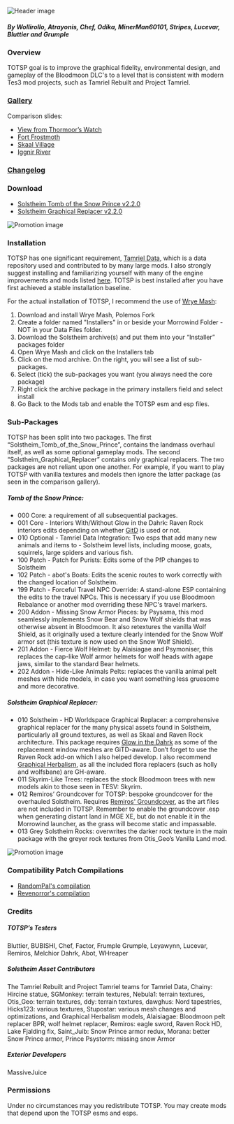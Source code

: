 
![Header image](Images/Promo_01.jpg)

##### By Wollirollo, Atrayonis, Chef, Odika, MinerMan60101, Stripes, Lucevar, Bluttier and Grumple


### Overview
TOTSP goal is to improve the graphical fidelity, environmental design, and gameplay of the Bloodmoon DLC's to a level that is consistent with modern Tes3 mod projects, such as Tamriel Rebuilt and Project Tamriel.


### [Gallery](pending)
Comparison slides:
- [View from Thormoor’s Watch](https://imgsli.com/MTE5MDc/0/2)
- [Fort Frostmoth](https://imgsli.com/MTE5MDg/0/2)
- [Skaal Village](https://imgsli.com/MTE5MDk/0/2)
- [Iggnir River](https://imgsli.com/MTE5MTU/0/2)



### [Changelog](https://ellnz.github.io/Tomb-of-The-Snow-Prince/CL_ToTSP)


### Download
- [Solstheim Tomb of the Snow Prince v2.2.0](https://github.com/ellnz/Tomb-of-The-Snow-Prince/releases/tag/P1-2.2.0)
- [Solstheim Graphical Replacer v2.2.0](https://github.com/ellnz/Tomb-of-The-Snow-Prince/releases/tag/P2-2.2.0)


![Promotion image](Images/Promo_02.jpg)


### Installation
TOTSP has one significant requirement, [Tamriel Data](https://www.nexusmods.com/morrowind/mods/44537), which is a data repository used and contributed to by many large mods. I also strongly suggest installing and familiarizing yourself with many of the engine improvements and mods listed [here](https://www.tamriel-rebuilt.org/recommended-mods). TOTSP is best installed after you have first achieved a stable installation baseline. 

For the actual installation of TOTSP, I recommend the use of [Wrye Mash](https://www.nexusmods.com/morrowind/mods/45439):
1. Download and install Wrye Mash, Polemos Fork
2. Create a folder named "Installers" in or beside your Morrowind Folder - NOT in your Data Files folder.
3. Download the Solstheim archive(s) and put them into your “Installer” packages folder
4. Open Wrye Mash and click on the Installers tab
5. Click on the mod archive. On the right, you will see a list of sub-packages. 
6. Select (tick) the sub-packages you want (you always need the core package)
7. Right click the archive package in the primary installers field and select install
8. Go Back to the Mods tab and enable the TOTSP esm and esp files.


### Sub-Packages
TOTSP has been split into two packages. The first “Solstheim_Tomb_of_the_Snow_Prince”, contains the landmass overhaul itself, as well as some optional gameplay mods. The second “Solstheim_Graphical_Replacer” contains only graphical replacers. The two packages are not reliant upon one another. For example, if you want to play TOTSP with vanilla  textures and models then ignore the latter package (as seen in the comparison gallery). 

##### Tomb of the Snow Prince:
- 000 Core: a requirement of all subsequential packages.
- 001 Core - Interiors With/Without Glow in the Dahrk: Raven Rock interiors edits depending on whether [GitD](https://www.nexusmods.com/morrowind/mods/45886) is used or not.
- 010 Optional - Tamriel Data Integration: Two esps that add many new animals and items to - Solstheim level lists, including moose, goats, squirrels, large spiders and various fish.
- 100 Patch - Patch for Purists: Edits some of the PfP changes to Solstheim
- 102 Patch - abot's Boats: Edits the scenic routes to work correctly with the changed location of Solstheim.
- 199 Patch - Forceful Travel NPC Override: A stand-alone ESP containing the edits to the travel NPCs. This is necessary if you use Bloodmoon Rebalance or another mod overriding these NPC's travel markers.
- 200 Addon - Missing Snow Armor Pieces: by Psysama, this mod seamlessly implements Snow Bear and Snow Wolf shields that was otherwise absent in Bloodmoon. It also retextures the vanilla Wolf Shield, as it originally used a texture clearly intended for the Snow Wolf armor set (this texture is now used on the Snow Wolf Shield).
- 201 Addon - Fierce Wolf Helmet: by Alaisiagae and Psymoniser, this replaces the cap-like Wolf armor helmets for wolf heads with agape jaws, similar to the standard Bear helmets.
- 202 Addon - Hide-Like Animals Pelts: replaces the vanilla animal pelt meshes with hide models, in case you want something less gruesome and more decorative. 

##### Solstheim Graphical Replacer:
- 010 Solstheim - HD Worldspace Graphical Replacer: a comprehensive graphical replacer for the many physical assets found in Solstheim, particularly all ground textures, as well as Skaal and Raven Rock architecture. This package requires [Glow in the Dahrk](https://www.nexusmods.com/morrowind/mods/45886) as some of the replacement window meshes are GiTD-aware. Don’t forget to use the Raven Rock add-on which I also helped develop. I also recommend [Graphical Herbalism](https://www.nexusmods.com/morrowind/mods/46599), as all the included flora replacers (such as holly and wolfsbane) are GH-aware.
- 011 Skyrim-Like Trees: replaces the stock Bloodmoon trees with new models akin to those seen in TESV: Skyrim.
- 012 Remiros’ Groundcover for TOTSP: bespoke groundcover for the overhauled Solstheim. Requires [Remiros' Groundcover](https://www.nexusmods.com/morrowind/mods/46733), as the art files are not included in TOTSP. Remember to enable the groundcover .esp when generating distant land in MGE XE, but do not enable it in the Morrowind launcher, as the grass will become static and impassable.
- 013 Grey Solstheim Rocks: overwrites the darker rock texture in the main package with the greyer rock textures from Otis_Geo’s Vanilla Land mod.

![Promotion image](Images/Promo_03.jpg)


### Compatibility Patch Compilations
- [RandomPal's compilation](https://www.nexusmods.com/morrowind/mods/48422)
- [Revenorror's compilation](https://www.nexusmods.com/morrowind/mods/48525)

### Credits

##### TOTSP’s Testers
Bluttier, BUBISHI, Chef, Factor, Frumple Grumple, Leyawynn, Lucevar, Remiros, Melchior Dahrk, Abot, WHreaper

##### Solstheim Asset Contributors
The Tamriel Rebuilt and Project Tamriel teams for Tamriel Data, Chainy: Hircine statue, SGMonkey: terrain textures, Nebula1: terrain textures, Otis_Geo: terrain textures, ddy: terrain textures, dawghus: Nord tapestries, Hicks123: various textures, Stupostar: various mesh changes and optimizations, and Graphical Herbalism models, Alaisiagae: Bloodmoon pelt replacer BPR, wolf helmet replacer, Remiros: eagle sword, Raven Rock HD, Lake Fjalding fix, Saint_Juib: Snow Prince armor redux, Morana: better Snow Prince armor, Prince Psystorm: missing snow Armor

##### Exterior Developers
MassiveJuice

### Permissions
Under no circumstances may you redistribute TOTSP. You may create mods that depend upon the TOTSP esms and esps. 
